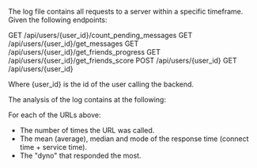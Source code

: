 The log file contains all requests to a server within a specific timeframe. Given the following endpoints:

GET /api/users/{user_id}/count_pending_messages
GET /api/users/{user_id}/get_messages
GET /api/users/{user_id}/get_friends_progress
GET /api/users/{user_id}/get_friends_score
POST /api/users/{user_id}
GET /api/users/{user_id}

Where {user_id} is the id of the user calling the backend.

The analysis of the log contains at the following:

For each of the URLs above:

- The number of times the URL was called.
- The mean (average), median and mode of the response time (connect time + service time).
- The "dyno" that responded the most.

